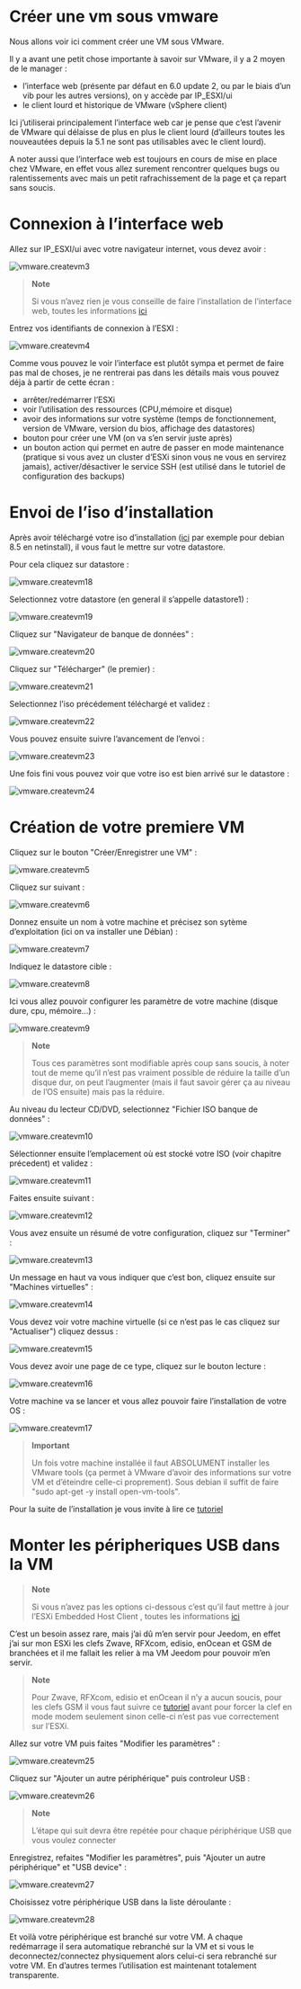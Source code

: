 # Créer une vm sous vmware

Nous allons voir ici comment créer une VM sous VMware.

Il y a avant une petit chose importante à savoir sur VMware, il y a 2 moyen de le manager :

-   l’interface web (présente par défaut en 6.0 update 2, ou par le biais d’un vib pour les autres versions), on y accède par IP\_ESXI/ui
-   le client lourd et historique de VMware (vSphere client)

Ici j’utiliserai principalement l’interface web car je pense que c’est l’avenir de VMware qui délaisse de plus en plus le client lourd (d’ailleurs toutes les nouveautées depuis la 5.1 ne sont pas utilisables avec le client lourd).

A noter aussi que l’interface web est toujours en cours de mise en place chez VMware, en effet vous allez surement rencontrer quelques bugs ou ralentissements avec mais un petit rafrachissement de la page et ça repart sans soucis.

# Connexion à l’interface web

Allez sur IP\_ESXI/ui avec votre navigateur internet, vous devez avoir :

![vmware.createvm3](images/vmware.createvm3.PNG)

> **Note**
>
> Si vous n’avez rien je vous conseille de faire l’installation de l’interface web, toutes les informations [ici](https://doc.jeedom.com/fr_FR/howtoadvance/vmware.trucs_et_astuces)

Entrez vos identifiants de connexion à l’ESXI :

![vmware.createvm4](images/vmware.createvm4.PNG)

Comme vous pouvez le voir l’interface est plutôt sympa et permet de faire pas mal de choses, je ne rentrerai pas dans les détails mais vous pouvez déja à partir de cette écran :

-   arrêter/redémarrer l’ESXi
-   voir l’utilisation des ressources (CPU,mémoire et disque)
-   avoir des informations sur votre système (temps de fonctionnement, version de VMware, version du bios, affichage des datastores)
-   bouton pour créer une VM (on va s’en servir juste après)
-   un bouton action qui permet en autre de passer en mode maintenance (pratique si vous avez un cluster d’ESXi sinon vous ne vous en servirez jamais), activer/désactiver le service SSH (est utilisé dans le tutoriel de configuration des backups)

# Envoi de l’iso d’installation

Après avoir téléchargé votre iso d’installation ([ici](http://cdimage.debian.org/debian-cd/10.4.0/amd64/iso-cd/debian-10.4.0-amd64-netinst.iso) par exemple pour debian 8.5 en netinstall), il vous faut le mettre sur votre datastore.

Pour cela cliquez sur datastore :

![vmware.createvm18](images/vmware.createvm18.PNG)

Selectionnez votre datastore (en general il s’appelle datastore1) :

![vmware.createvm19](images/vmware.createvm19.PNG)

Cliquez sur "Navigateur de banque de données" :

![vmware.createvm20](images/vmware.createvm20.PNG)

Cliquez sur "Télécharger" (le premier) :

![vmware.createvm21](images/vmware.createvm21.PNG)

Selectionnez l’iso précédement téléchargé et validez :

![vmware.createvm22](images/vmware.createvm22.PNG)

Vous pouvez ensuite suivre l’avancement de l’envoi :

![vmware.createvm23](images/vmware.createvm23.PNG)

Une fois fini vous pouvez voir que votre iso est bien arrivé sur le datastore :

![vmware.createvm24](images/vmware.createvm24.PNG)

# Création de votre premiere VM

Cliquez sur le bouton "Créer/Enregistrer une VM" :

![vmware.createvm5](images/vmware.createvm5.PNG)

Cliquez sur suivant :

![vmware.createvm6](images/vmware.createvm6.PNG)

Donnez ensuite un nom à votre machine et précisez son sytème d’exploitation (ici on va installer une Débian) :

![vmware.createvm7](images/vmware.createvm7.PNG)

Indiquez le datastore cible :

![vmware.createvm8](images/vmware.createvm8.PNG)

Ici vous allez pouvoir configurer les paramètre de votre machine (disque dure, cpu, mémoire…​) :

![vmware.createvm9](images/vmware.createvm9.PNG)

> **Note**
>
> Tous ces paramètres sont modifiable après coup sans soucis, à noter tout de meme qu’il n’est pas vraiment possible de réduire la taille d’un disque dur, on peut l’augmenter (mais il faut savoir gérer ça au niveau de l’OS ensuite) mais pas la réduire.

Au niveau du lecteur CD/DVD, selectionnez "Fichier ISO banque de données" :

![vmware.createvm10](images/vmware.createvm10.PNG)

Sélectionner ensuite l’emplacement où est stocké votre ISO (voir chapitre précedent) et validez :

![vmware.createvm11](images/vmware.createvm11.PNG)

Faites ensuite suivant :

![vmware.createvm12](images/vmware.createvm12.PNG)

Vous avez ensuite un résumé de votre configuration, cliquez sur "Terminer" :

![vmware.createvm13](images/vmware.createvm13.PNG)

Un message en haut va vous indiquer que c’est bon, cliquez ensuite sur "Machines virtuelles" :

![vmware.createvm14](images/vmware.createvm14.PNG)

Vous devez voir votre machine virtuelle (si ce n’est pas le cas cliquez sur "Actualiser") cliquez dessus :

![vmware.createvm15](images/vmware.createvm15.PNG)

Vous devez avoir une page de ce type, cliquez sur le bouton lecture :

![vmware.createvm16](images/vmware.createvm16.PNG)

Votre machine va se lancer et vous allez pouvoir faire l’installation de votre OS :

![vmware.createvm17](images/vmware.createvm17.PNG)

> **Important**
>
> Un fois votre machine installée il faut ABSOLUMENT installer les VMware tools (ça permet à VMware d’avoir des informations sur votre VM et d’éteindre celle-ci proprement). Sous debian il suffit de faire "sudo apt-get -y install open-vm-tools".

Pour la suite de l’installation je vous invite à lire ce [tutoriel](https://doc.jeedom.com/fr_FR/howtoadvance/debian.installation)

# Monter les péripheriques USB dans la VM

> **Note**
>
> Si vous n’avez pas les options ci-dessous c’est qu’il faut mettre à jour l’ESXi Embedded Host Client , toutes les informations [ici](https://doc.jeedom.com/fr_FR/howto/doc-howto-vmware.trucs_et_astuces.html)

C’est un besoin assez rare, mais j’ai dû m’en servir pour Jeedom, en effet j’ai sur mon ESXi les clefs Zwave, RFXcom, edisio, enOcean et GSM de branchées et il me fallait les relier à ma VM Jeedom pour pouvoir m’en servir.

> **Note**
>
> Pour Zwave, RFXcom, edisio et enOcean il n’y a aucun soucis, pour les clefs GSM il vous faut suivre ce [tutoriel](https://doc.jeedom.com/fr_FR/howtoadvance/gsm.huawei_mode_modem) avant pour forcer la clef en mode modem seulement sinon celle-ci n’est pas vue correctement sur l’ESXi.

Allez sur votre VM puis faites "Modifier les paramètres" :

![vmware.createvm25](images/vmware.createvm25.PNG)

Cliquez sur "Ajouter un autre périphérique" puis controleur USB :

![vmware.createvm26](images/vmware.createvm26.PNG)

> **Note**
>
> L’étape qui suit devra être repétée pour chaque périphérique USB que vous voulez connecter

Enregistrez, refaites "Modifier les paramètres", puis "Ajouter un autre périphérique" et "USB device" :

![vmware.createvm27](images/vmware.createvm27.PNG)

Choisissez votre périphérique USB dans la liste déroulante :

![vmware.createvm28](images/vmware.createvm28.PNG)

Et voilà votre périphérique est branché sur votre VM. A chaque redémarrage il sera automatique rebranché sur la VM et si vous le deconnectez/connectez physiquement alors celui-ci sera rebranché sur votre VM. En d’autres termes l’utilisation est maintenant totalement transparente.
